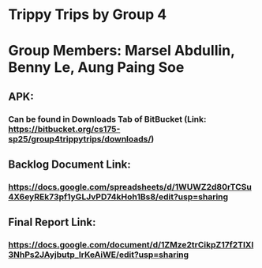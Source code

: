 # Trippy Trips by Group 4
# Group Members: Marsel Abdullin, Benny Le, Aung Paing Soe

## APK: 
### Can be found in Downloads Tab of BitBucket (Link: https://bitbucket.org/cs175-sp25/group4trippytrips/downloads/)

## Backlog Document Link: 
### https://docs.google.com/spreadsheets/d/1WUWZ2d80rTCSu4X6eyREk73pf1yGLJvPD74kHoh1Bs8/edit?usp=sharing

## Final Report Link: 
### https://docs.google.com/document/d/1ZMze2trCikpZ17f2TIXl3NhPs2JAyjbutp_lrKeAiWE/edit?usp=sharing
